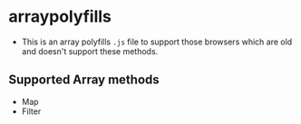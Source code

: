 # arraypolyfills

- This is an array polyfills `.js` file to support those browsers which are old and doesn't support these methods.
## Supported Array methods
- Map
- Filter
